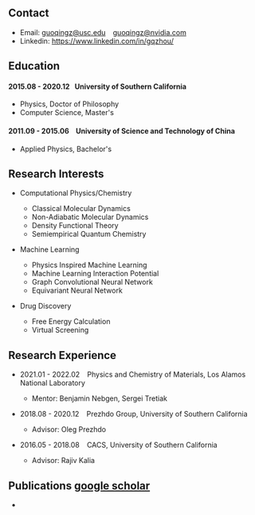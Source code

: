 <!---
# Available for Reviewing Opportunities in
* Physics-Based Machine Learning
* Computational Chemistry
* Computational Materials Science
* Molecular Modeling
-->
## Contact
* Email: <guoqingz@usc.edu> &ensp; <guoqingz@nvidia.com>
* Linkedin: <https://www.linkedin.com/in/gqzhou/>

## Education

#### 2015.08 - 2020.12 &ensp;University of Southern California

* Physics, Doctor of Philosophy 
* Computer Science, Master's

#### 2011.09 - 2015.06 &ensp; University of Science and Technology of China

* Applied Physics, Bachelor's

## Research Interests
* Computational Physics/Chemistry
    * Classical Molecular Dynamics
    * Non-Adiabatic Molecular Dynamics
    * Density Functional Theory
    * Semiempirical Quantum Chemistry

* Machine Learning
    * Physics Inspired Machine Learning
    * Machine Learning Interaction Potential
    * Graph Convolutional Neural Network
    * Equivariant Neural Network

* Drug Discovery
    * Free Energy Calculation
    * Virtual Screening

## Research Experience
* 2021.01 - 2022.02 &ensp; Physics and Chemistry of Materials, Los Alamos National Laboratory
   * Mentor: Benjamin Nebgen, Sergei Tretiak

* 2018.08 - 2020.12 &ensp; Prezhdo Group, University of Southern California
   * Advisor: Oleg Prezhdo

* 2016.05 - 2018.08 &ensp; CACS, University of Southern California
   * Advisor: Rajiv Kalia

## Publications [google scholar](https://scholar.google.com/citations?user=WEVRSg0AAAAJ&hl=en)
*



